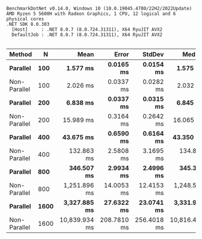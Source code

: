 ```

BenchmarkDotNet v0.14.0, Windows 10 (10.0.19045.4780/22H2/2022Update)
AMD Ryzen 5 5600H with Radeon Graphics, 1 CPU, 12 logical and 6 physical cores
.NET SDK 8.0.303
  [Host]     : .NET 8.0.7 (8.0.724.31311), X64 RyuJIT AVX2
  DefaultJob : .NET 8.0.7 (8.0.724.31311), X64 RyuJIT AVX2


```
| Method       | N    | Mean          | Error       | StdDev      | Median        |
|------------- |----- |--------------:|------------:|------------:|--------------:|
| **Parallel**     | **100**  |      **1.577 ms** |   **0.0165 ms** |   **0.0154 ms** |      **1.575 ms** |
| Non-Parallel | 100  |      2.026 ms |   0.0337 ms |   0.0282 ms |      2.032 ms |
| **Parallel**     | **200**  |      **6.838 ms** |   **0.0337 ms** |   **0.0315 ms** |      **6.845 ms** |
| Non-Parallel | 200  |     15.989 ms |   0.3164 ms |   0.2642 ms |     16.065 ms |
| **Parallel**     | **400**  |     **43.675 ms** |   **0.6590 ms** |   **0.6164 ms** |     **43.350 ms** |
| Non-Parallel | 400  |    132.863 ms |   2.5808 ms |   3.1695 ms |    134.838 ms |
| **Parallel**     | **800**  |    **346.507 ms** |   **2.9934 ms** |   **2.4996 ms** |    **345.343 ms** |
| Non-Parallel | 800  |  1,251.896 ms |  14.0053 ms |  12.4153 ms |  1,248.523 ms |
| **Parallel**     | **1600** |  **3,327.885 ms** |  **27.6322 ms** |  **23.0741 ms** |  **3,331.963 ms** |
| Non-Parallel | 1600 | 10,839.934 ms | 208.7810 ms | 256.4018 ms | 10,816.465 ms |
